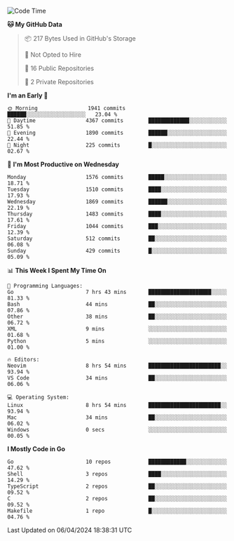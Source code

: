 <!--START_SECTION:waka-->
![Code Time](http://img.shields.io/badge/Code%20Time-476%20hrs%2052%20mins-blue)

**🐱 My GitHub Data** 

> 📦 217 Bytes Used in GitHub's Storage 
 > 
> 🚫 Not Opted to Hire
 > 
> 📜 16 Public Repositories 
 > 
> 🔑 2 Private Repositories 
 > 
**I'm an Early 🐤** 

```text
🌞 Morning                1941 commits        ██████░░░░░░░░░░░░░░░░░░░   23.04 % 
🌆 Daytime                4367 commits        █████████████░░░░░░░░░░░░   51.85 % 
🌃 Evening                1890 commits        ██████░░░░░░░░░░░░░░░░░░░   22.44 % 
🌙 Night                  225 commits         █░░░░░░░░░░░░░░░░░░░░░░░░   02.67 % 
```
📅 **I'm Most Productive on Wednesday** 

```text
Monday                   1576 commits        █████░░░░░░░░░░░░░░░░░░░░   18.71 % 
Tuesday                  1510 commits        ████░░░░░░░░░░░░░░░░░░░░░   17.93 % 
Wednesday                1869 commits        ██████░░░░░░░░░░░░░░░░░░░   22.19 % 
Thursday                 1483 commits        ████░░░░░░░░░░░░░░░░░░░░░   17.61 % 
Friday                   1044 commits        ███░░░░░░░░░░░░░░░░░░░░░░   12.39 % 
Saturday                 512 commits         ██░░░░░░░░░░░░░░░░░░░░░░░   06.08 % 
Sunday                   429 commits         █░░░░░░░░░░░░░░░░░░░░░░░░   05.09 % 
```


📊 **This Week I Spent My Time On** 

```text
💬 Programming Languages: 
Go                       7 hrs 43 mins       ████████████████████░░░░░   81.33 % 
Bash                     44 mins             ██░░░░░░░░░░░░░░░░░░░░░░░   07.86 % 
Other                    38 mins             ██░░░░░░░░░░░░░░░░░░░░░░░   06.72 % 
XML                      9 mins              ░░░░░░░░░░░░░░░░░░░░░░░░░   01.68 % 
Python                   5 mins              ░░░░░░░░░░░░░░░░░░░░░░░░░   01.00 % 

🔥 Editors: 
Neovim                   8 hrs 54 mins       ███████████████████████░░   93.94 % 
VS Code                  34 mins             ██░░░░░░░░░░░░░░░░░░░░░░░   06.06 % 

💻 Operating System: 
Linux                    8 hrs 54 mins       ███████████████████████░░   93.94 % 
Mac                      34 mins             ██░░░░░░░░░░░░░░░░░░░░░░░   06.02 % 
Windows                  0 secs              ░░░░░░░░░░░░░░░░░░░░░░░░░   00.05 % 
```

**I Mostly Code in Go** 

```text
Go                       10 repos            ████████████░░░░░░░░░░░░░   47.62 % 
Shell                    3 repos             ████░░░░░░░░░░░░░░░░░░░░░   14.29 % 
TypeScript               2 repos             ██░░░░░░░░░░░░░░░░░░░░░░░   09.52 % 
C                        2 repos             ██░░░░░░░░░░░░░░░░░░░░░░░   09.52 % 
Makefile                 1 repo              █░░░░░░░░░░░░░░░░░░░░░░░░   04.76 % 
```




 Last Updated on 06/04/2024 18:38:31 UTC
<!--END_SECTION:waka-->
